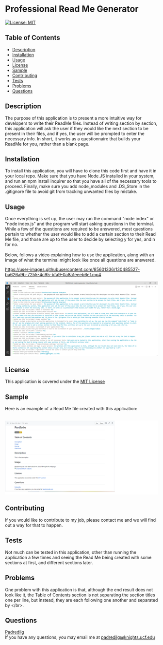 # Professional Read Me Generator
<a href='https://opensource.org/licenses/MIT'>[![License: MIT](https://img.shields.io/badge/License-MIT-yellow.svg)](https://opensource.org/licenses/MIT)</a>

## Table of Contents
* [Description](#Description)</br>
* [Installation](#Installation)</br>
* [Usage](#Usage)</br>
* [License](#License)</br>
* [Sample](#Sample)</br>
* [Contributing](#Contributing)</br>
* [Tests](#Tests)</br>
* [Problems](#Problems)</br>
* [Questions](#Questions)

## Description
The purpose of this application is to present a more intuitive way for developers to write their ReadMe files. Instead of writing section by section, this application will ask the user if they would like the next section to be present in their files, and if yes, the user will be prompted to enter the necessary info. In short, it works as a questionnaire that builds your ReadMe for you, rather than a blank page.
## Installation
To install this application, you will have to clone this code first and have it in your local repo. Make sure that you have Node.JS installed in your system, and run an npm install inquirer so that you have all of the necessary tools to proceed. Finally, make sure you add node_modules and .DS_Store in the .gitignore file to avoid git from tracking unwanted files by mistake.

## Usage
Once everything is set up, the user may run the command "node index" or "node index.js" and the program will start asking questions in the terminal. While a few of the questions are required to be answered, most questions pertain to whether the user would like to add a certain section to their Read Me file, and those are up to the user to decide by selecting y for yes, and n for no.</br></br>
Below, follows a video explaining how to use the application, along with an image of what the terminal might look like once all questions are answered.</br>

https://user-images.githubusercontent.com/85601336/130485527-ba626a9b-7255-4c95-bfa9-0a8a1eeeb6ef.mp4

<img alt="screenshot from website" src="./assets/images/readme-generator.png "></img>

## License
This application is covered under the <a href='https://opensource.org/licenses/MIT'>MIT License</a>


## Sample
Here is an example of a Read Me file created with this application:

</br><img alt="screenshot from website" src="./assets/images/new-readme.png "></img>

## Contributing
If you would like to contribute to my job, please contact me and we will find out a way for that to happen.

## Tests
Not much can be tested in this application, other than running the application a few times and seeing the Read Me being created with some sections at first, and different sections later.

## Problems
One problem with this application is that, although the end result does not look like it, the Table of Contents section is not separating the section titles one per line, but instead, they are each following one another and separated by \</br>.

## Questions
<a href='https://github.com/Padredilg'>Padredilg</a></br>
If you have any questions, you may email me at padredilg@knights.ucf.edu

